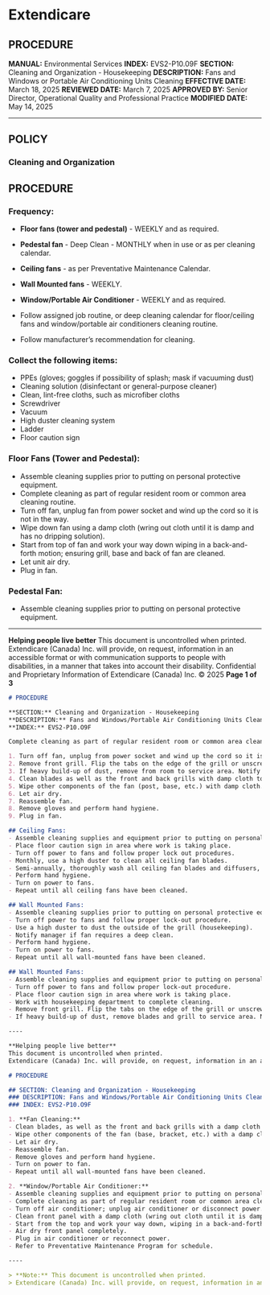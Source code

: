 # Extendicare

## PROCEDURE

**MANUAL:** Environmental Services
**INDEX:** EVS2-P10.09F
**SECTION:** Cleaning and Organization - Housekeeping
**DESCRIPTION:** Fans and Windows or Portable Air Conditioning Units Cleaning
**EFFECTIVE DATE:** March 18, 2025
**REVIEWED DATE:** March 7, 2025
**APPROVED BY:** Senior Director, Operational Quality and Professional Practice
**MODIFIED DATE:** May 14, 2025

----

## POLICY

### Cleaning and Organization

## PROCEDURE

### Frequency:
- **Floor fans (tower and pedestal)** - WEEKLY and as required.
- **Pedestal fan** - Deep Clean - MONTHLY when in use or as per cleaning calendar.
- **Ceiling fans** - as per Preventative Maintenance Calendar.
- **Wall Mounted fans** - WEEKLY.
- **Window/Portable Air Conditioner** - WEEKLY and as required.

- Follow assigned job routine, or deep cleaning calendar for floor/ceiling fans and window/portable air conditioners cleaning routine.
- Follow manufacturer’s recommendation for cleaning.

### Collect the following items:
- PPEs (gloves; goggles if possibility of splash; mask if vacuuming dust)
- Cleaning solution (disinfectant or general-purpose cleaner)
- Clean, lint-free cloths, such as microfiber cloths
- Screwdriver
- Vacuum
- High duster cleaning system
- Ladder
- Floor caution sign

### Floor Fans (Tower and Pedestal):
- Assemble cleaning supplies prior to putting on personal protective equipment.
- Complete cleaning as part of regular resident room or common area cleaning routine.
- Turn off fan, unplug fan from power socket and wind up the cord so it is not in the way.
- Wipe down fan using a damp cloth (wring out cloth until it is damp and has no dripping solution).
- Start from top of fan and work your way down wiping in a back-and-forth motion; ensuring grill, base and back of fan are cleaned.
- Let unit air dry.
- Plug in fan.

### Pedestal Fan:
- Assemble cleaning supplies prior to putting on personal protective equipment.

----

**Helping people live better**
This document is uncontrolled when printed.
Extendicare (Canada) Inc. will provide, on request, information in an accessible format or with communication supports to people with disabilities, in a manner that takes into account their disability. Confidential and Proprietary Information of Extendicare (Canada) Inc. © 2025
**Page 1 of 3**

```markdown
# PROCEDURE

**SECTION:** Cleaning and Organization - Housekeeping
**DESCRIPTION:** Fans and Windows/Portable Air Conditioning Units Cleaning
**INDEX:** EVS2-P10.O9F

Complete cleaning as part of regular resident room or common area cleaning routine.

1. Turn off fan, unplug from power socket and wind up the cord so it is not in the way.
2. Remove front grill. Flip the tabs on the edge of the grill or unscrew the screws holding the grill in place.
3. If heavy build-up of dust, remove from room to service area. Notify manager for guidance. Wearing a mask, vacuum the blades as well as the front and back of grill.
4. Clean blades as well as the front and back grills with damp cloth to remove any dust or dirt.
5. Wipe other components of the fan (post, base, etc.) with damp cloth.
6. Let air dry.
7. Reassemble fan.
8. Remove gloves and perform hand hygiene.
9. Plug in fan.

## Ceiling Fans:
- Assemble cleaning supplies and equipment prior to putting on personal protective equipment.
- Place floor caution sign in area where work is taking place.
- Turn off power to fans and follow proper lock out procedures.
- Monthly, use a high duster to clean all ceiling fan blades.
- Semi-annually, thoroughly wash all ceiling fan blades and diffusers, and let air dry.
- Perform hand hygiene.
- Turn on power to fans.
- Repeat until all ceiling fans have been cleaned.

## Wall Mounted Fans:
- Assemble cleaning supplies prior to putting on personal protective equipment.
- Turn off power to fans and follow proper lock-out procedure.
- Use a high duster to dust the outside of the grill (housekeeping).
- Notify manager if fan requires a deep clean.
- Perform hand hygiene.
- Turn on power to fans.
- Repeat until all wall-mounted fans have been cleaned.

## Wall Mounted Fans:
- Assemble cleaning supplies and equipment prior to putting on personal protective equipment.
- Turn off power to fans and follow proper lock-out procedure.
- Place floor caution sign in area where work is taking place.
- Work with housekeeping department to complete cleaning.
- Remove front grill. Flip the tabs on the edge of the grill or unscrew the screws holding the grill in place.
- If heavy build-up of dust, remove blades and grill to service area. Notify manager for guidance. Wearing a mask vacuum the blades, as well as the grills.

----

**Helping people live better**
This document is uncontrolled when printed.
Extendicare (Canada) Inc. will provide, on request, information in an accessible format or with communication supports to people with disabilities, in a manner that takes into account their disability. Confidential and Proprietary Information of Extendicare (Canada) Inc. © 2025
```

```markdown
# PROCEDURE

## SECTION: Cleaning and Organization - Housekeeping
### DESCRIPTION: Fans and Windows/Portable Air Conditioning Units Cleaning
### INDEX: EVS2-P10.O9F

1. **Fan Cleaning:**
- Clean blades, as well as the front and back grills with a damp cloth to remove any dust or dirt.
- Wipe other components of the fan (base, bracket, etc.) with a damp cloth.
- Let air dry.
- Reassemble fan.
- Remove gloves and perform hand hygiene.
- Turn on power to fan.
- Repeat until all wall-mounted fans have been cleaned.

2. **Window/Portable Air Conditioner:**
- Assemble cleaning supplies and equipment prior to putting on personal protective equipment.
- Complete cleaning as part of regular resident room or common area cleaning routine.
- Turn off air conditioner; unplug air conditioner or disconnect power.
- Clean front panel with a damp cloth (wring out cloth until it is damp and has no dripping water).
- Start from the top and work your way down, wiping in a back-and-forth motion.
- Air dry front panel completely.
- Plug in air conditioner or reconnect power.
- Refer to Preventative Maintenance Program for schedule.

----

> **Note:** This document is uncontrolled when printed.
> Extendicare (Canada) Inc. will provide, on request, information in an accessible format or with communication supports to people with disabilities, in a manner that takes into account their disability. Confidential and Proprietary Information of Extendicare (Canada) Inc. © 2025
```